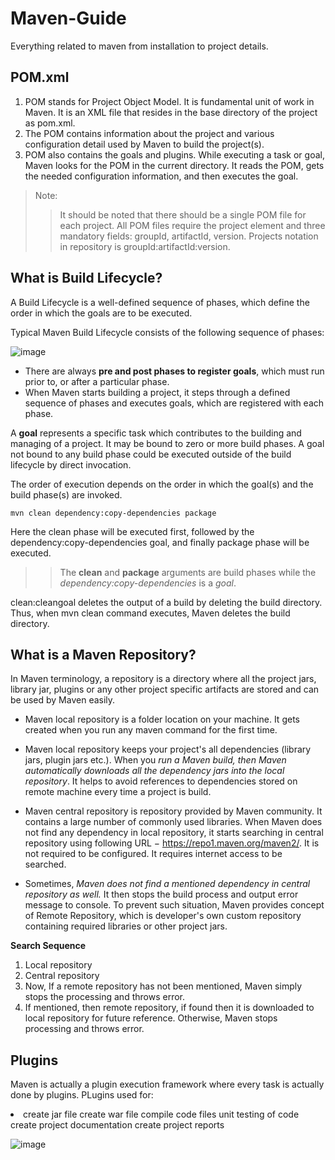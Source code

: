 # Maven-Guide
Everything related to maven from installation to project details. 

## POM.xml


1) POM stands for Project Object Model. It is fundamental unit of work in Maven. It is an XML file that resides in the base directory of the project as pom.xml.
2) The POM contains information about the project and various configuration detail used by Maven to build the project(s).
3) POM also contains the goals and plugins. While executing a task or goal, Maven looks for the POM in the current directory. It reads the POM, gets the needed configuration information, and then executes the goal.

>Note:
>>It should be noted that there should be a single POM file for each project.
>>All POM files require the project element and three mandatory fields: groupId, artifactId, version.
>>Projects notation in repository is groupId:artifactId:version.


## What is Build Lifecycle?


A Build Lifecycle is a well-defined sequence of phases, which define the order in which the goals are to be executed. 

Typical Maven Build Lifecycle consists of the following sequence of phases:

![image](https://github.com/SomeshRao007/Maven-Guide/assets/111784343/1011995c-95a1-48ee-b055-e0c2465e4f2d)

- There are always **pre and post phases to register goals**, which must run prior to, or after a particular phase.
- When Maven starts building a project, it steps through a defined sequence of phases and executes goals, which are registered with each phase.


A **goal** represents a specific task which contributes to the building and managing of a project. It may be bound to zero or more build phases. A goal not bound to any build phase could be executed outside of the build lifecycle by direct invocation.

The order of execution depends on the order in which the goal(s) and the build phase(s) are invoked. 

``` mvn clean dependency:copy-dependencies package ```


Here the clean phase will be executed first, followed by the dependency:copy-dependencies goal, and finally package phase will be executed.
>> The **clean** and **package** arguments are build phases while the _dependency:copy-dependencies_ is a _goal_.


clean:cleangoal deletes the output of a build by deleting the build directory. Thus, when mvn clean command executes, Maven deletes the build directory.


## What is a Maven Repository?


In Maven terminology, a repository is a directory where all the project jars, library jar, plugins or any other project specific artifacts are stored and can be used by Maven easily.


- Maven local repository is a folder location on your machine. It gets created when you run any maven command for the first time.


- Maven local repository keeps your project's all dependencies (library jars, plugin jars etc.). When you _run a Maven build, then Maven automatically downloads all the dependency jars into the local repository_. It helps to avoid references to dependencies stored on remote machine every time a project is build.


- Maven central repository is repository provided by Maven community. It contains a large number of commonly used libraries. When Maven does not find any dependency in local repository, it starts searching in central repository using following URL − https://repo1.maven.org/maven2/. It is not required to be configured. It requires internet access to be searched.


- Sometimes, _Maven does not find a mentioned dependency in central repository as well._ It then stops the build process and output error message to console. To prevent such situation, Maven provides concept of Remote Repository, which is developer's own custom repository containing required libraries or other project jars.


**Search Sequence**

1) Local repository
2) Central repository
3) Now, If a remote repository has not been mentioned, Maven simply stops the processing and throws error.
4) If mentioned, then remote repository, if found then it is downloaded to local repository for future reference. Otherwise, Maven stops processing and throws error.


## Plugins

Maven is actually a plugin execution framework where every task is actually done by plugins.
PLugins used for: 

<li>
create jar file
create war file
compile code files
unit testing of code
create project documentation
create project reports 
</li>




![image](https://github.com/SomeshRao007/Maven-Guide/assets/111784343/460fd546-611f-40d7-8915-17ec11319c6b)
























